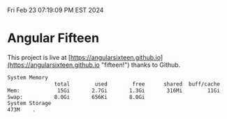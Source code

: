 Fri Feb 23 07:19:09 PM EST 2024

# Angular Fifteen


This project is live at [https://angularsixteen.github.io](https://angularsixteen.github.io "fifteen!") thanks to Github.

```bash
System Memory
               total        used        free      shared  buff/cache   available
Mem:            15Gi       2.7Gi       1.3Gi       316Mi        11Gi        12Gi
Swap:          8.0Gi       656Ki       8.0Gi
System Storage
473M	.
```
